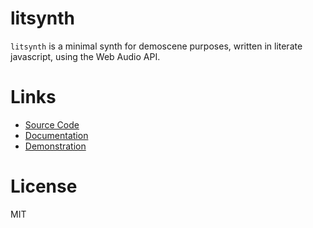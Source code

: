litsynth
========

`litsynth` is a minimal synth for demoscene purposes, written in literate
javascript, using the Web Audio API.

Links
=====

- [Source Code](https://github.com/padenot/litsynth)
- [Documentation](http://padenot.github.io/litsynth/index.html)
- [Demonstration](http://padenot.github.io/litsynth/demo.html)

License
=======

MIT

